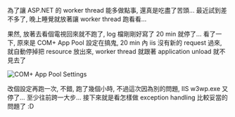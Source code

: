 為了讓 ASP.NET 的 worker thread 能多做點事, 還真是吃盡了苦頭... 最近試到差不多了, 晚上睡覺就放著讓 worker thread 跑看看...

果然, 放著去看個電視回來就不跑了, log 檔剛剛好寫了 20 min 就停了... 看了一下, 原來是 COM+ App Pool 設定在搞鬼, 20 min 內 iis 沒有新的 request 過來, 就自動停掉把 resource 放出來, worker thread 就跟著 application unload 就不見去了

![COM+ App Pool Settings](/images/2006-12-30-background-thread-in-asp-net-ii/2003-AppPool.jpg)

改個設定再跑一次, 不錯, 跑了幾個小時, 不過這次因為別的問題, IIS w3wp.exe 又停了... 至少往前跨一大步... 接下來就是看怎樣做 exception handling 比較妥當的問題了 :D